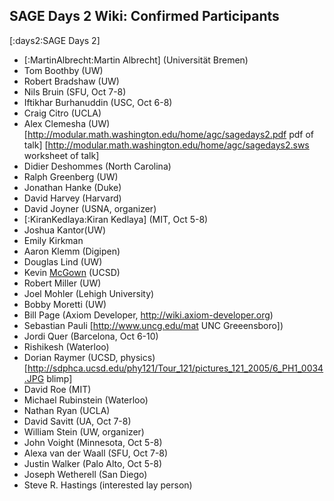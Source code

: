 

## SAGE Days 2 Wiki: Confirmed Participants

[:days2:SAGE Days 2] 

* [:MartinAlbrecht:Martin Albrecht] (Universität Bremen) 
* Tom Boothby (UW) 
* Robert Bradshaw (UW) 
* Nils Bruin (SFU, Oct 7-8) 
* Iftikhar Burhanuddin (USC, Oct 6-8) 
* Craig Citro (UCLA) 
* Alex Clemesha (UW) [<a href="http://modular.math.washington.edu/home/agc/sagedays2.pdf">http://modular.math.washington.edu/home/agc/sagedays2.pdf</a> pdf of talk] [<a href="http://modular.math.washington.edu/home/agc/sagedays2.sws">http://modular.math.washington.edu/home/agc/sagedays2.sws</a> worksheet of talk] 
* Didier Deshommes (North Carolina) 
* Ralph Greenberg (UW) 
* Jonathan Hanke (Duke) 
* David Harvey (Harvard) 
* David Joyner (USNA, organizer) 
* [:KiranKedlaya:Kiran Kedlaya] (MIT, Oct 5-8) 
* Joshua Kantor(UW) 
* Emily Kirkman 
* Aaron Klemm (Digipen) 
* Douglas Lind (UW) 
* Kevin <a href="/McGown">McGown</a> (UCSD) 
* Robert Miller (UW) 
* Joel Mohler (Lehigh University) 
* Bobby Moretti (UW) 
* Bill Page (Axiom Developer, <a href="http://wiki.axiom-developer.org">http://wiki.axiom-developer.org</a>) 
* Sebastian Pauli [<a href="http://www.uncg.edu/mat">http://www.uncg.edu/mat</a> UNC Greeensboro]) 
* Jordi Quer (Barcelona, Oct 6-10) 
* Rishikesh (Waterloo) 
* Dorian Raymer (UCSD, physics) [<a href="http://sdphca.ucsd.edu/phy121/Tour_121/pictures_121_2005/6_PH1_0034.JPG">http://sdphca.ucsd.edu/phy121/Tour_121/pictures_121_2005/6_PH1_0034.JPG</a> blimp] 
* David Roe (MIT) 
* Michael Rubinstein (Waterloo) 
* Nathan Ryan (UCLA) 
* David Savitt (UA, Oct 7-8) 
* William Stein (UW, organizer) 
* John Voight (Minnesota, Oct 5-8) 
* Alexa van der Waall (SFU, Oct 7-8) 
* Justin Walker (Palo Alto, Oct 5-8) 
* Joseph Wetherell (San Diego) 
* Steve R. Hastings (interested lay person) 